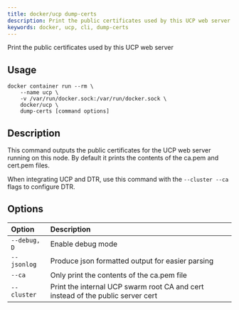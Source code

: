 ```yaml
---
title: docker/ucp dump-certs
description: Print the public certificates used by this UCP web server
keywords: docker, ucp, cli, dump-certs
---
```


Print the public certificates used by this UCP web server

## Usage

```
docker container run --rm \
    --name ucp \
    -v /var/run/docker.sock:/var/run/docker.sock \
    docker/ucp \
    dump-certs [command options]
 ```

## Description

This command outputs the public certificates for the UCP web server running on
this node. By default it prints the contents of the ca.pem and cert.pem files.

When integrating UCP and DTR, use this command with the `--cluster --ca` flags
to configure DTR.


## Options

| Option                    | Description                |
|:--------------------------|:---------------------------|
|`--debug, D`|Enable debug mode|
|`--jsonlog`|Produce json formatted output for easier parsing|
|`--ca`|Only print the contents of the ca.pem file|
|`--cluster`|Print the internal UCP swarm root CA and cert instead of the public server cert|
